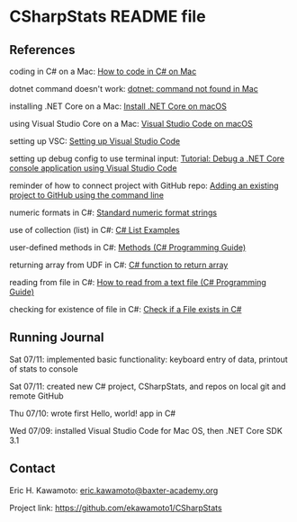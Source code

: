 # CSharpStats README file

## References

coding in C# on a Mac: [How to code in C# on Mac](https://www.macworld.co.uk/how-to/mac-software/code-c-sharp-mac-3640347/) 

dotnet command doesn't work: [dotnet: command not found in Mac](https://stackoverflow.com/questions/53030531/dotnet-command-not-found-in-mac)

installing .NET Core on a Mac: [Install .NET Core on macOS](https://docs.microsoft.com/en-us/dotnet/core/install/macos?tabs=netcore2x#dependencies)

using Visual Studio Core on a Mac: [Visual Studio Code on macOS](https://code.visualstudio.com/docs/setup/mac) 

setting up VSC: [Setting up Visual Studio Code](https://code.visualstudio.com/docs/setup/setup-overview)

setting up debug config to use terminal input: [Tutorial: Debug a .NET Core console application using Visual Studio Code](https://github.com/dotnet/docs/blob/master/docs/core/tutorials/debugging-with-visual-studio-code.md)

reminder of how to connect project with GitHub repo: [Adding an existing project to GitHub using the command line](https://docs.github.com/en/github/importing-your-projects-to-github/adding-an-existing-project-to-github-using-the-command-line)

numeric formats in C#: [Standard numeric format strings](https://docs.microsoft.com/en-us/dotnet/standard/base-types/standard-numeric-format-strings)

use of collection (list) in C#: [C# List Examples](https://www.dotnetperls.com/list)

user-defined methods in C#: [Methods (C# Programming Guide)](https://docs.microsoft.com/en-us/dotnet/csharp/programming-guide/classes-and-structs/methods)

returning array from UDF in C#: [C# function to return array](https://stackoverflow.com/questions/5416980/c-sharp-function-to-return-array)

reading from file in C#: [How to read from a text file (C# Programming Guide)](https://docs.microsoft.com/en-us/dotnet/csharp/programming-guide/file-system/how-to-read-from-a-text-file)

checking for existence of file in C#: [Check if a File exists in C#](https://www.tutorialspoint.com/check-if-a-file-exists-in-chash)

## Running Journal

Sat 07/11: implemented basic functionality: keyboard entry of data, printout of stats to console

Sat 07/11: created new C# project, CSharpStats, and repos on local git and remote GitHub

Thu 07/10: wrote first Hello, world! app in C#

Wed 07/09: installed Visual Studio Code for Mac OS, then .NET Core SDK 3.1


## Contact

Eric H. Kawamoto: eric.kawamoto@baxter-academy.org

Project link: https://github.com/ekawamoto1/CSharpStats
